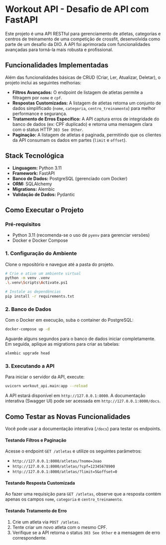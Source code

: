 # Workout API - Desafio de API com FastAPI

Este projeto é uma API RESTful para gerenciamento de atletas, categorias e centros de treinamento de uma competição de crossfit, desenvolvida como parte de um desafio da DIO. A API foi aprimorada com funcionalidades avançadas para torná-la mais robusta e profissional.

## Funcionalidades Implementadas

Além das funcionalidades básicas de CRUD (Criar, Ler, Atualizar, Deletar), o projeto inclui as seguintes melhorias:

*   **Filtros Avançados:** O endpoint de listagem de atletas permite a filtragem por `nome` e `cpf`.
*   **Respostas Customizadas:** A listagem de atletas retorna um conjunto de dados simplificado (`nome`, `categoria`, `centro_treinamento`) para melhor performance e segurança.
*   **Tratamento de Erros Específico:** A API captura erros de integridade do banco de dados (ex: CPF duplicado) e retorna uma mensagem clara com o status HTTP `303 See Other`.
*   **Paginação:** A listagem de atletas é paginada, permitindo que os clientes da API consumam os dados em partes (`limit` e `offset`).

## Stack Tecnológica

*   **Linguagem:** Python 3.11
*   **Framework:** FastAPI
*   **Banco de Dados:** PostgreSQL (gerenciado com Docker)
*   **ORM:** SQLAlchemy
*   **Migrations:** Alembic
*   **Validação de Dados:** Pydantic

## Como Executar o Projeto

### Pré-requisitos

*   Python 3.11 (recomenda-se o uso de `pyenv` para gerenciar versões)
*   Docker e Docker Compose

### 1. Configuração do Ambiente

Clone o repositório e navegue até a pasta do projeto.

```bash
# Crie e ative um ambiente virtual
python -m venv .venv
.\.venv\Scripts\Activate.ps1

# Instale as dependências
pip install -r requirements.txt
```

### 2. Banco de Dados

Com o Docker em execução, suba o container do PostgreSQL:

```bash
docker-compose up -d
```

Aguarde alguns segundos para o banco de dados iniciar completamente. Em seguida, aplique as migrations para criar as tabelas:

```bash
alembic upgrade head
```

### 3. Executando a API

Para iniciar o servidor da API, execute:

```bash
uvicorn workout_api.main:app --reload
```

A API estará disponível em `http://127.0.0.1:8000`. A documentação interativa (Swagger UI) pode ser acessada em `http://127.0.0.1:8000/docs`.

## Como Testar as Novas Funcionalidades

Você pode usar a documentação interativa (`/docs`) para testar os endpoints.

#### Testando Filtros e Paginação

Acesse o endpoint `GET /atletas` e utilize os seguintes parâmetros:

*   `http://127.0.0.1:8000/atletas/?nome=Joao`
*   `http://127.0.0.1:8000/atletas/?cpf=12345678900`
*   `http://127.0.0.1:8000/atletas/?limit=5&offset=0`

#### Testando Resposta Customizada

Ao fazer uma requisição para `GET /atletas`, observe que a resposta contém apenas os campos `nome`, `categoria` e `centro_treinamento`.

#### Testando Tratamento de Erro

1.  Crie um atleta via `POST /atletas`.
2.  Tente criar um novo atleta com o mesmo CPF.
3.  Verifique se a API retorna o status `303 See Other` e a mensagem de erro correspondente.